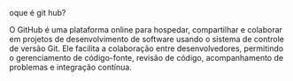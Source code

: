 oque é git hub?

O GitHub é uma plataforma online para hospedar, compartilhar e colaborar em projetos de desenvolvimento de software usando o sistema de controle de versão Git. Ele facilita a colaboração entre desenvolvedores, permitindo o gerenciamento de código-fonte, revisão de código, acompanhamento de problemas e integração contínua.
